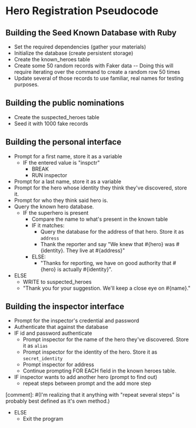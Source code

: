 # Hero Registration Pseudocode
## Building the Seed Known Database with Ruby
- Set the required dependencies (gather your materials)
- Initialize the database (create persistent storage)
- Create the known_heroes table
- Create some 50 random records with Faker data
-- Doing this will require iterating over the command to create a random row 50 times
- Update several of those records to use familiar, real names for testing purposes.

## Building the public nominations
- Create the suspected_heroes table
- Seed it with 1000 fake records

## Building the personal interface
- Prompt for a first name, store it as a variable
  - IF the entered value is "inspctr"
    - BREAK
    - RUN inspector
- Prompt for a last name, store it as a variable
- Prompt for the hero whose identity they think they've discovered, store it.
- Prompt for who they think said hero is.
- Query the known hero database.
  - IF the superhero is present
    - Compare the name to what's present in the known table
    - IF it matches:
      - Query the database for the address of that hero. Store it as `address`
      - Thank the reporter and say "We knew that #{hero} was #{identity}. They live at #{address}"
    - ELSE:
      - "Thanks for reporting, we have on good authority that #{hero} is actually #{identity}".
- ELSE
  -  WRITE to suspected_heroes
  -  "Thank you for your suggestion. We'll keep a close eye on #{name}."


## Building the inspector interface
- Prompt for the inspector's credential and password
- Authenticate that against the database
- IF id and password authenticate
  - Prompt inspector for the name of the hero they've discovered. Store it as `alias`
  - Prompt inspector for the identity of the hero. Store it as `secret_identity`
  - Prompt inspector for address
  - Continue prompting FOR EACH field in the known heroes table.
- IF inspector wants to add another hero (prompt to find out)
  - repeat steps between prompt and the add more step

[comment]: #(I'm realizing that it anything with "repeat several steps" is probably best defined as it's own method.)
- ELSE
  - Exit the program